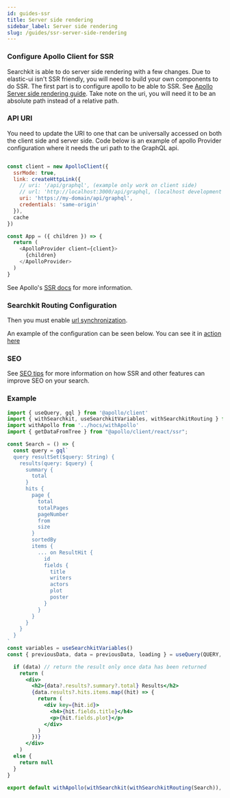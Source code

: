 ```yaml
---
id: guides-ssr
title: Server side rendering
sidebar_label: Server side rendering
slug: /guides/ssr-server-side-rendering
---
```



### Configure Apollo Client for SSR
Searchkit is able to do server side rendering with a few changes. Due to elastic-ui isn't SSR friendly, you will need to build your own components to do SSR. The first part is to configure apollo to be able to SSR. See [Apollo Server side rendering guide](https://www.apollographql.com/docs/react/performance/server-side-rendering/). Take note on the uri, you will need it to be an absolute path instead of a relative path.

### API URI
You need to update the URI to one that can be universally accessed on both the client side and server side. Code below is an example of apollo Provider configuration where it needs the uri path to the GraphQL api.

```javascript

const client = new ApolloClient({
  ssrMode: true,
  link: createHttpLink({
    // uri: '/api/graphql', (example only work on client side)
    // url: 'http://localhost:3000/api/graphql, (localhost development to test)
    uri: 'https://my-domain/api/graphql',
    credentials: 'same-origin'
  }),
  cache
})

const App = ({ children }) => {
  return (
    <ApolloProvider client={client}>
      {children}
    </ApolloProvider>
  )
}

```

See Apollo's [SSR docs](https://www.apollographql.com/docs/react/performance/server-side-rendering/) for more information. 

### Searchkit Routing Configuration
Then you must enable [url synchronization](https://www.searchkit.co/docs/guides/url-synchronization).

An example of the configuration can be seen below. You can see it in [action here](https://demo.searchkit.co/ssr-example?query=test)

### SEO
See [SEO tips](https://www.searchkit.co/docs/guides/seo-tips) for more information on how SSR and other features can improve SEO on your search.

### Example
```jsx
import { useQuery, gql } from '@apollo/client'
import { withSearchkit, useSearchkitVariables, withSearchkitRouting } from '@searchkit/client'
import withApollo from '../hocs/withApollo'
import { getDataFromTree } from "@apollo/client/react/ssr";

const Search = () => {
  const query = gql`
  query resultSet($query: String) {
    results(query: $query) {
      summary {
        total
      }
      hits {
        page {
          total
          totalPages
          pageNumber
          from
          size
        }
        sortedBy
        items {
          ... on ResultHit {
            id
            fields {
              title
              writers
              actors
              plot
              poster
            }
          }
        }
      }
    }
  }
`
const variables = useSearchkitVariables()
const { previousData, data = previousData, loading } = useQuery(QUERY, { variables })

  if (data) // return the result only once data has been returned
    return (
      <div>
        <h2>{data?.results?.summary?.total} Results</h2>
        {data.results?.hits.items.map((hit) => {
          return (
            <div key={hit.id}>
              <h4>{hit.fields.title}</h4>
              <p>{hit.fields.plot}</p>
            </div>
          )
        })}
      </div>
    )
  else {
    return null
  }
}

export default withApollo(withSearchkit(withSearchkitRouting(Search)), { getDataFromTree })
```